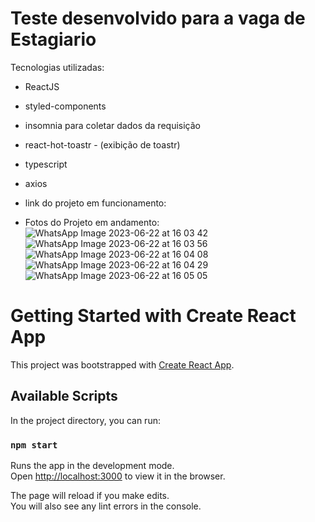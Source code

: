 # Teste desenvolvido para a vaga de Estagiario

Tecnologias utilizadas: 
- ReactJS
- styled-components
- insomnia para coletar dados da requisição
- react-hot-toastr - (exibição de toastr)
- typescript
- axios

- link do projeto em funcionamento:




- Fotos do Projeto em andamento:
![WhatsApp Image 2023-06-22 at 16 03 42](https://github.com/marcelosoa/teste-estagio-app-masters/assets/51215549/0cba7669-f317-401c-80a0-513c15adbebc)
![WhatsApp Image 2023-06-22 at 16 03 56](https://github.com/marcelosoa/teste-estagio-app-masters/assets/51215549/6937090d-d4e3-4b48-aaeb-0c8b0760febc)
![WhatsApp Image 2023-06-22 at 16 04 08](https://github.com/marcelosoa/teste-estagio-app-masters/assets/51215549/6587e801-7f7c-4d79-9476-f1d45b28f73e)
![WhatsApp Image 2023-06-22 at 16 04 29](https://github.com/marcelosoa/teste-estagio-app-masters/assets/51215549/2a92e415-8e43-4a26-8c98-5ad4b465b09d)
![WhatsApp Image 2023-06-22 at 16 05 05](https://github.com/marcelosoa/teste-estagio-app-masters/assets/51215549/eb4b5b88-6fed-4f59-b183-057a3487483d)






# Getting Started with Create React App

This project was bootstrapped with [Create React App](https://github.com/facebook/create-react-app).

## Available Scripts

In the project directory, you can run:

### `npm start`

Runs the app in the development mode.\
Open [http://localhost:3000](http://localhost:3000) to view it in the browser.

The page will reload if you make edits.\
You will also see any lint errors in the console.
